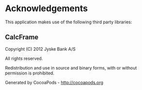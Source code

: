 # Acknowledgements
This application makes use of the following third party libraries:

## CalcFrame

Copyright (C) 2012 Jyske Bank A/S

All rights reserved.

Redistribution and use in source and binary forms, with or without permission is prohibited.

Generated by CocoaPods - http://cocoapods.org
